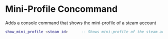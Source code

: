 # Mini-Profile Concommand
Adds a console command that shows the mini-profile of a steam account

```lua
show_mini_profile <steam id>      -- Shows mini-profile of the steam account from the provided steam id (Steam ID is the player who ran the command by default)
```
